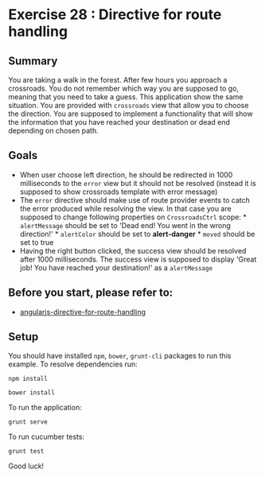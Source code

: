 # Exercise 28 : Directive for route handling

## Summary
You are taking a walk in the forest. After few hours you approach a crossroads. You do not remember which way you are supposed to go, meaning that
you need to take a guess. This application show the same situation. You are provided with `crossroads` view that allow you to choose the direction.
You are supposed to implement a functionality that will show the information that you have reached your destination or dead end depending on
chosen path.

## Goals
* When user choose left direction, he should be redirected in 1000 milliseconds to the `error` view but it should not be resolved (instead it is supposed
  to show crossroads template with error message)
* The `error` directive should make use of route provider events to catch the error produced while resolving the view. In that case you are supposed to
  change following properties on `CrossroadsCtrl` scope:
        * `alertMessage` should be set to 'Dead end! You went in the wrong direction!'
        * `alertColor` should be set to **alert-danger**
        * `moved` should be set to true
* Having the right button clicked, the success view should be resolved after 1000 milliseconds. The success view is supposed to display
  'Great job! You have reached your destination!' as a `alertMessage`

## Before you start, please refer to:
* [angularjs-directive-for-route-handling](https://egghead.io/lessons/angularjs-directive-for-route-handling)


## Setup
 You should have installed `npm`, `bower`, `grunt-cli`  packages to run this example. To resolve dependencies run:

```
npm install
```

```
bower install
```

To run the application:

```
grunt serve
```

To run cucumber tests:

```
grunt test
```


Good luck!
